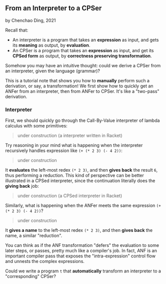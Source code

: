 ## From an Interpreter to a CPSer

by Chenchao Ding, 2021


Recall that:
- An interpreter is a program that takes an **expression** as input, and gets its **meaning** as output, by **evaluation**.
- An CPSer is a program that takes an **expression** as input, and get its **CPSed form** as output, by **correctness preserving transformation**.

Somehow you may have an intuitive thought: could we derive a CPSer from an interpreter, given the language (grammar)?

This is a tutorial note that shows you how to **manually** perform such a derivation, or say, a transformation! We first show how to quickly get an ANFer from an interpreter, then from ANFer to CPSer. It's like a "two-pass" derivation.

### Interpreter

First, we should quickly go through the Call-By-Value interpreter of lambda calculus with some primitives:

> under construction (a interpreter written in Racket)

Try reasoning in your mind what is happening when the interpreter recursively handles expression like `(+ (* 2 3) (- 4 2))`:

> under construction

It **evaluates** the left-most redex `(* 2 3)`, and then **gives back** the result `6`, thus performing a reduction.
This kind of perspective can be better illustrated in a CPSed interpreter, since the continuation literally does the **giving back** job:

> under construction (a CPSed interpreter in Racket)



Similarly, what is happening when the ANFer meets the same expression `(+ (* 2 3) (- 4 2))`?

> under construction

It **gives a name** to the left-most redex `(* 2 3)`, and then **gives back** the name, a similar "reduction".

You can think as if the ANF transformation "defers" the evaluation to some later steps, or passes, pretty much like a compiler's job.
In fact, ANF is an important compiler pass that exposes the "intra-expression" control flow and unnests the complex expressions.



Could we write a program `t` that **automatically** transform an interpreter to a "corresponding" CPSer?
